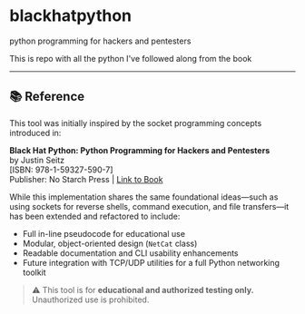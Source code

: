 # blackhatpython
python programming for hackers and pentesters

This is repo with all the python I've followed along from the book

---

## 📚 Reference

This tool was initially inspired by the socket programming concepts introduced in:

**Black Hat Python: Python Programming for Hackers and Pentesters**  
by Justin Seitz  
[ISBN: 978-1-59327-590-7]  
Publisher: No Starch Press | [Link to Book](https://nostarch.com/blackhatpython)

While this implementation shares the same foundational ideas—such as using sockets for reverse shells, command execution, and file transfers—it has been extended and refactored to include:

- Full in-line pseudocode for educational use  
- Modular, object-oriented design (`NetCat` class)  
- Readable documentation and CLI usability enhancements  
- Future integration with TCP/UDP utilities for a full Python networking toolkit

> ⚠️ This tool is for **educational and authorized testing only.** Unauthorized use is prohibited.

